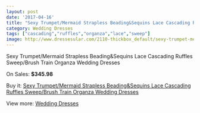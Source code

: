 ```yaml
---
layout: post
date: '2017-04-16'
title: "Sexy Trumpet/Mermaid Strapless Beading&Sequins Lace Cascading Ruffles Sweep/Brush Train Organza Wedding Dresses"
category: Wedding Dresses
tags: ["cascading","ruffles","organza","lace","sweep"]
image: http://www.dressesular.com/2110-thickbox_default/sexy-trumpet-mermaid-strapless-beadingsequins-lace-cascading-ruffles-sweep-brush-train-organza-wedding-dresses.jpg
---
```

Sexy Trumpet/Mermaid Strapless Beading&Sequins Lace Cascading Ruffles Sweep/Brush Train Organza Wedding Dresses

On Sales: **$345.98**
<a href="https://www.dressesular.com/wedding-dresses/792-sexy-trumpet-mermaid-strapless-beadingsequins-lace-cascading-ruffles-sweep-brush-train-organza-wedding-dresses.html"><amp-img layout="responsive" width="600" height="600" src="//www.dressesular.com/2110-thickbox_default/sexy-trumpet-mermaid-strapless-beadingsequins-lace-cascading-ruffles-sweep-brush-train-organza-wedding-dresses.jpg" alt="Sexy Trumpet/Mermaid Strapless Beading&Sequins Lace Cascading Ruffles Sweep/Brush Train Organza Wedding Dresses 0" /></a>
<a href="https://www.dressesular.com/wedding-dresses/792-sexy-trumpet-mermaid-strapless-beadingsequins-lace-cascading-ruffles-sweep-brush-train-organza-wedding-dresses.html"><amp-img layout="responsive" width="600" height="600" src="//www.dressesular.com/2111-thickbox_default/sexy-trumpet-mermaid-strapless-beadingsequins-lace-cascading-ruffles-sweep-brush-train-organza-wedding-dresses.jpg" alt="Sexy Trumpet/Mermaid Strapless Beading&Sequins Lace Cascading Ruffles Sweep/Brush Train Organza Wedding Dresses 1" /></a>

Buy it: [Sexy Trumpet/Mermaid Strapless Beading&Sequins Lace Cascading Ruffles Sweep/Brush Train Organza Wedding Dresses](https://www.dressesular.com/wedding-dresses/792-sexy-trumpet-mermaid-strapless-beadingsequins-lace-cascading-ruffles-sweep-brush-train-organza-wedding-dresses.html "Sexy Trumpet/Mermaid Strapless Beading&Sequins Lace Cascading Ruffles Sweep/Brush Train Organza Wedding Dresses")

View more: [Wedding Dresses](https://www.dressesular.com/3-wedding-dresses "Wedding Dresses")